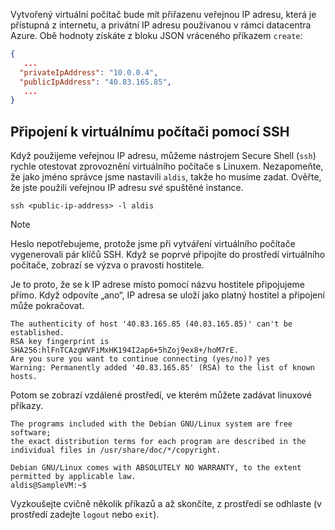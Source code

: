Vytvořený virtuální počítač bude mít přiřazenu veřejnou IP adresu, která je přístupná z internetu, a privátní IP adresu používanou v rámci datacentra Azure. Obě hodnoty získáte z bloku JSON vráceného příkazem `create`:

```json
{
   ...
  "privateIpAddress": "10.0.0.4",
  "publicIpAddress": "40.83.165.85",
   ...
}
```

## <a name="connecting-to-the-vm-with-ssh"></a>Připojení k virtuálnímu počítači pomocí SSH

Když použijeme veřejnou IP adresu, můžeme nástrojem Secure Shell (`ssh`) rychle otestovat zprovoznění virtuálního počítače s Linuxem. Nezapomeňte, že jako jméno správce jsme nastavili `aldis`, takže ho musíme zadat. Ověřte, že jste použili veřejnou IP adresu _své_ spuštěné instance.

```azurecli
ssh <public-ip-address> -l aldis
```

> [!NOTE]
> Heslo nepotřebujeme, protože jsme při vytváření virtuálního počítače vygenerovali pár klíčů SSH. Když se poprvé připojíte do prostředí virtuálního počítače, zobrazí se výzva o pravosti hostitele. 
> 
> Je to proto, že se k IP adrese místo pomocí názvu hostitele připojujeme přímo. Když odpovíte „ano“, IP adresa se uloží jako platný hostitel a připojení může pokračovat.

```output
The authenticity of host '40.83.165.85 (40.83.165.85)' can't be established.
RSA key fingerprint is SHA256:hlFnTCAzgWVFiMxHK194I2ap6+5hZoj9ex8+/hoM7rE.
Are you sure you want to continue connecting (yes/no)? yes
Warning: Permanently added '40.83.165.85' (RSA) to the list of known hosts.
```

Potom se zobrazí vzdálené prostředí, ve kterém můžete zadávat linuxové příkazy.

```output
The programs included with the Debian GNU/Linux system are free software;
the exact distribution terms for each program are described in the
individual files in /usr/share/doc/*/copyright.

Debian GNU/Linux comes with ABSOLUTELY NO WARRANTY, to the extent
permitted by applicable law.
aldis@SampleVM:~$
```

Vyzkoušejte cvičně několik příkazů a až skončíte, z prostředí se odhlaste (v prostředí zadejte `logout` nebo `exit`).
